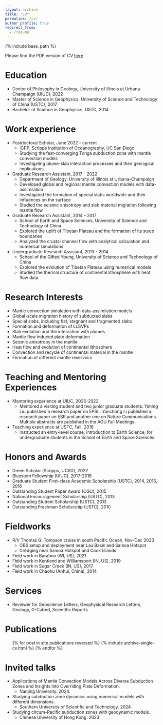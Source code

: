 ```yaml
---
layout: archive
title: "CV"
permalink: /cv/
author_profile: true
redirect_from:
  - /resume
---
```


{% include base_path %}

Please find the PDF version of CV [here](http://diandianpeng.github.io/files/CV.pdf)

Education
======
* Doctor of Philosophy in Geology, University of Illinois at Urbana-Champaign (UIUC), 2022
* Master of Science in Geophysics, University of Science and Technology of China (USTC), 2017
* Bachelor of Science in Geophysics, USTC, 2014

Work experience
======
* Postdoctoral Scholar, June 2022 - current
  * IGPP, Scripps Institution of Oceanography, UC San Diego
  * Studying the fast-converging Tonga subduction zone with mantle convection models
  * Investigating plume-slab interaction processes and their geological implications
* Graduate Research Assistant, 2017 - 2022
  * Department of Geology, University of Illinois at Urbana-Champaign
  * Developed global and regional mantle convection models with data-assimilation
  * Investigated the formation of special slabs worldwide and their influences on the surface
  * Studied the seismic anisotropy and slab material migration following mantle flow
* Graduate Research Assistant, 2014 - 2017
  * School of Earth and Space Sciences, University of Science and Technology of China
  * Explored the uplift of Tibetan Plateau and the formation of its steep boundaries
  * Analyzed the crustal channel flow with analytical calculation and numerical simulations
* Undergraduate Research Assistant, 2013 - 2014
  * School of the Gifted Young, University of Science and Technology of China
  * Explored the evolution of Tibetan Plateau using numerical models
  * Studied the thermal structure of continental lithosphere with heat flow data

Research Interests
======
* Mantle convection simulation with data-assimilation models
* Global-scale migration history of subducted slabs
* Special slabs, including flat, stagnant and fragmented slabs
* Formation and deformation of LLSVPs
* Slab evolution and the interaction with plumes
* Mantle flow induced plate deformation
* Seismic anisotropy in the mantle
* Heat flow and evolution of continental lithosphere
* Convection and recycle of continental material in the mantle
* Formation of different mantle reservoirs

Teaching and Mentoring Experiences
======
* Mentoring experience at UIUC, 2020-2022
  * Mentored a visiting student and two junior graduate students. Yiming Liu published a research paper on EPSL. Yanchong Li published a research paper on ESR and another one on Nature Communications. Multiple abstracts are published in the AGU Fall Meetings.
* Teaching experience at USTC, Fall, 2016
  * Instructed an entry-level course, Introduction to Earth Science, for undergraduate students in the School of Earth and Space Sciences.

Honors and Awards
======
* Green Scholar (Scripps, UCSD), 2022
* Bluestem Fellowship (UIUC), 2017-2018
* Graduate Student First-class Academic Scholarship (USTC), 2014, 2015, 2016
* Outstanding Student Paper Award (CGU), 2015
* National Encouragement Scholarship (USTC), 2013
* Outstanding Student Scholarship (USTC), 2013
* Outstanding Freshman Scholarship (USTC), 2010

Fieldworks
======
* R/V Thomas G. Tompson cruise in south Pacific Ocean, Nov-Dec 2023
  * OBS setup and deployment near Lau Basin and Samoa Hotspot
  * Dredging near Samoa Hotspot and Cook Islands
* Field work in Baraboo (WI, US), 2021
* Field work in Kentland and Williamsport (IN, US), 2019
* Field work in Sugar Creek (IN, US), 2017
* Field work in Chaohu (Anhui, China), 2014

Services
======
*  Reviewer for Geoscience Letters, Geophysical Research Letters, Geology, G-Cubed, Scientific Reports


Publications
======
  <ul>{% for post in site.publications reversed %}
    {% include archive-single-cv.html %}
  {% endfor %}</ul>
  
Invited talks
======
* Applications of Mantle Convection Models Across Diverse Subduction Zones and Insights into Overriding Plate Deformation.
  * Nanjing University. 2024.
* Studying subduction zone dynamics using numerical models with different dimensions.
  * Southern University of Scientific and Technology. 2024.
* Studying circum-Pacific subduction zones with geodynamic models.
  * Chinese University of Hong Kong. 2023
  

  
